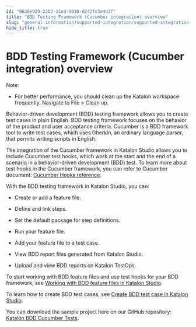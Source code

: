 ```yaml
---
id: "9628e920-22b2-11ed-9930-0242fe3e4a3f"
title: "BDD Testing Framework (Cucumber integration) overview"
slug: "general-information/supported-integration/supported-integration-overview/bdd-testing-framework-cucumber-integration-overview"
hide_title: true
---
```


# <a id="id_cucumber-features-file" class="anchor_top_offset"/><a id="ariaid-title1" class="anchor_top_offset"/>BDD Testing Framework (Cucumber integration) overview

<div xmlns="http://www.w3.org/1999/xhtml" className="note note note_note"><span className="note__title">Note:</span> 
  <ul className="ul"><li className="li">
      <p className="p">For better performance, you should clean up the Katalon workspace frequently. Navigate to <span className="ph uicontrol">File</span> &gt; <span className="ph uicontrol">Clean up</span>.</p>
    </li></ul>
</div>
<p xmlns="http://www.w3.org/1999/xhtml" className="p">Behavior-driven development (BDD) testing framework allows you to create test cases in plain English. BDD testing framework focuses on the behavior of the product and user acceptance criteria. Cucumber is a BDD framework tool to write test cases, which uses Gherkin, an ordinary language parser, that permits writing scripts in English.</p> 
<p xmlns="http://www.w3.org/1999/xhtml" className="p">The integration of the Cucumber framework in Katalon Studio allows you to include Cucumber test hooks, which work at the start and the end of a scenario in a behavior-driven development (BDD) test. To learn more about test hooks in the Cucumber framework, you can refer to Cucumber document: <a className="xref j-external-link" href="https://cucumber.io/docs/cucumber/api/#hooks" target="_blank">Cucumber Hooks reference</a>.</p> 
<p xmlns="http://www.w3.org/1999/xhtml" className="p">With the BDD testing framework in <span className="ph">Katalon Studio</span>, you can:</p> 
<ul xmlns="http://www.w3.org/1999/xhtml" className="ul"><li className="li"><p className="p">Create or add a feature file.</p></li><li className="li"><p className="p">Define and link steps.</p></li><li className="li"><p className="p">Set the default package for step definitions.</p></li><li className="li"><p className="p">Run your feature file.</p></li><li className="li"><p className="p">Add your feature file to a test case.</p></li><li className="li"><p className="p">View BDD report files generated from <span className="ph">Katalon Studio</span>.</p></li><li className="li"><p className="p">Upload and view BDD reports on <span className="ph">Katalon TestOps</span>.</p></li></ul> 
<p xmlns="http://www.w3.org/1999/xhtml" className="p">To start working with BDD feature files and use test hooks for your BDD framework, see <a className="xref" href="/docs/author/manage-test-artifacts/working-with-bdd-feature-files-in-katalon-studio">Working with BDD feature files in Katalon Studio</a>.</p> 
<p xmlns="http://www.w3.org/1999/xhtml" className="p">To learn how to create BDD test cases, see <a className="xref" href="/docs/author/create-test-cases/create-bdd-test-cases-in-katalon-studio">Create BDD test case in Katalon Studio</a>.</p> 
<p xmlns="http://www.w3.org/1999/xhtml" className="p">You can download the sample project here on our GitHub repository: <a className="xref j-external-link" href="https://github.com/katalon-studio-samples/katalon-bdd-cucumber-tests" target="_blank">Katalon BDD Cucumber Tests</a>.</p> 

